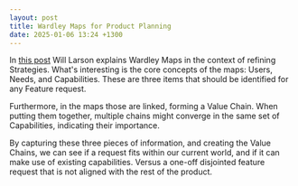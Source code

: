 ```yaml
---
layout: post
title: Wardley Maps for Product Planning
date: 2025-01-06 13:24 +1300
---
```


In [this post](https://lethain.com/wardley-mapping/) Will Larson explains Wardley Maps in the context of refining Strategies. What's interesting is the core concepts of the maps: Users, Needs, and Capabilities. These are three items that should be identified for any Feature request.

Furthermore, in the maps those are linked, forming a Value Chain. When putting them together, multiple chains might converge in the same set of Capabilities, indicating their importance.

By capturing these three pieces of information, and creating the Value Chains, we can see if a request fits within our current world, and if it can make use of existing capabilities. Versus a one-off disjointed feature request that is not aligned with the rest of the product.
